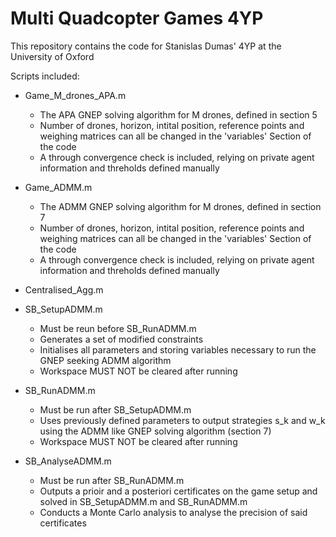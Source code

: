 # Multi Quadcopter Games 4YP
This repository contains the code for Stanislas Dumas' 4YP at the University of Oxford

Scripts included:

- Game_M_drones_APA.m
  - The APA GNEP solving algorithm for M drones, defined in section 5  
  - Number of drones, horizon, intital position, reference points and weighing matrices can all be changed in the 'variables' Section of the code
  - A through convergence check is included, relying on private agent information and threholds defined manually

- Game_ADMM.m
  - The ADMM GNEP solving algorithm for M drones, defined in section 7   
  - Number of drones, horizon, intital position, reference points and weighing matrices can all be changed in the 'variables' Section of the code
  - A through convergence check is included, relying on private agent information and threholds defined manually

- Centralised_Agg.m

- SB_SetupADMM.m
  - Must be reun before SB_RunADMM.m
  - Generates a set of modified constraints 
  - Initialises all parameters and storing variables necessary to run the GNEP seeking ADMM algorithm
  - Workspace MUST NOT be cleared after running

- SB_RunADMM.m
  - Must be run after SB_SetupADMM.m 
  - Uses previously defined parameters to output strategies s_k and w_k using the ADMM like GNEP solving algorithm (section 7)
  - Workspace MUST NOT be cleared after running

- SB_AnalyseADMM.m 
  - Must be run after SB_RunADMM.m
  - Outputs a prioir and a posteriori certificates on the game setup and solved in SB_SetupADMM.m and SB_RunADMM.m
  - Conducts a Monte Carlo analysis to analyse the precision of said certificates
